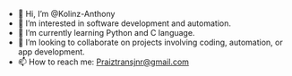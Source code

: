 - 👋 Hi, I’m @Kolinz-Anthony
- 👀 I’m interested in software development and automation.
- 🌱 I’m currently learning Python and C language.
- 💞️ I’m looking to collaborate on projects involving coding, automation, or app development.
- 📫 How to reach me: Praiztransjnr@gmail.com

<!---
Kolinz-Anthony/Kolinz-Anthony is a ✨ special ✨ repository because its `README.md` (this file) appears on your GitHub profile.
You can click the Preview link to take a look at your changes.
--->
